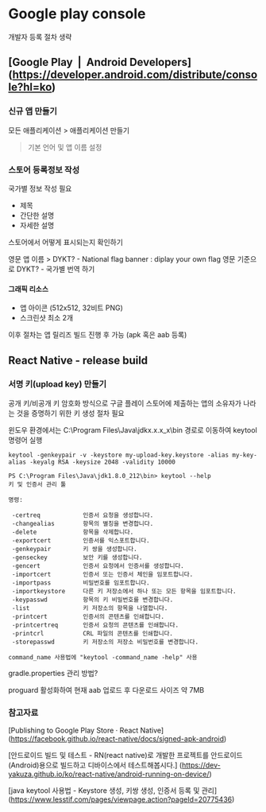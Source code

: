 # Google play console
개발자 등록 절차 생략

## [Google Play  |  Android Developers] (https://developer.android.com/distribute/console?hl=ko)
### 신규 앱 만들기
모든 애플리케이션 > 애플리케이션 만들기
> 기본 언어 및 앱 이름 설정

### 스토어 등록정보 작성
국가별 정보 작성 필요
- 제목 
- 간단한 설명 
- 자세한 설명
   
스토어에서 어떻게 표시되는지 확인하기

영문 앱 이름 > DYKT? - National flag banner : diplay your own flag
영문 기준으로 DYKT? - 국가별 번역 하기
#### 그래픽 리소스
- 앱 아이콘 (512x512, 32비트 PNG)
- 스크린샷 최소 2개

이후 절차는 앱 릴리즈 빌드 진행 후 가능 (apk 혹은 aab 등록)


## React Native - release build
### 서명 키(upload key) 만들기
공개 키/비공개 키 암호화 방식으로 구글 플레이 스토어에 제출하는 앱의 소유자가 나라는 것을 증명하기 위한 키 생성 절차 필요

윈도우 환경에서는 C:\Program Files\Java\jdkx.x.x_x\bin 경로로 이동하여 keytool 명령어 실행
```
keytool -genkeypair -v -keystore my-upload-key.keystore -alias my-key-alias -keyalg RSA -keysize 2048 -validity 10000
```

```
PS C:\Program Files\Java\jdk1.8.0_212\bin> keytool --help
키 및 인증서 관리 툴

명령:

 -certreq            인증서 요청을 생성합니다.
 -changealias        항목의 별칭을 변경합니다.
 -delete             항목을 삭제합니다.
 -exportcert         인증서를 익스포트합니다.
 -genkeypair         키 쌍을 생성합니다.
 -genseckey          보안 키를 생성합니다.
 -gencert            인증서 요청에서 인증서를 생성합니다.
 -importcert         인증서 또는 인증서 체인을 임포트합니다.
 -importpass         비밀번호를 임포트합니다.
 -importkeystore     다른 키 저장소에서 하나 또는 모든 항목을 임포트합니다.
 -keypasswd          항목의 키 비밀번호를 변경합니다.
 -list               키 저장소의 항목을 나열합니다.
 -printcert          인증서의 콘텐츠를 인쇄합니다.
 -printcertreq       인증서 요청의 콘텐츠를 인쇄합니다.
 -printcrl           CRL 파일의 콘텐츠를 인쇄합니다.
 -storepasswd        키 저장소의 저장소 비밀번호를 변경합니다.

command_name 사용법에 "keytool -command_name -help" 사용
```

gradle.properties 관리 방법?

proguard 활성화하여 현재 aab 업로드 후 다운로드 사이즈 약 7MB


### 참고자료
[Publishing to Google Play Store · React Native] (https://facebook.github.io/react-native/docs/signed-apk-android)

[안드로이드 빌드 및 테스트 - RN(react native)로 개발한 프로젝트를 안드로이드(Android)용으로 빌드하고 디바이스에서 테스트해봅시다.] (https://dev-yakuza.github.io/ko/react-native/android-running-on-device/)

[java keytool 사용법 - Keystore 생성, 키쌍 생성, 인증서 등록 및 관리] (https://www.lesstif.com/pages/viewpage.action?pageId=20775436)
